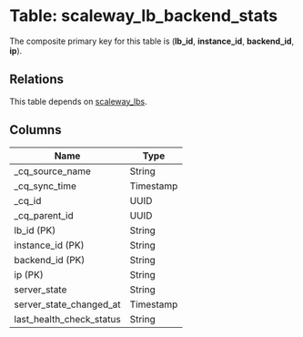 # Table: scaleway_lb_backend_stats

The composite primary key for this table is (**lb_id**, **instance_id**, **backend_id**, **ip**).

## Relations

This table depends on [scaleway_lbs](scaleway_lbs.md).

## Columns

| Name          | Type          |
| ------------- | ------------- |
|_cq_source_name|String|
|_cq_sync_time|Timestamp|
|_cq_id|UUID|
|_cq_parent_id|UUID|
|lb_id (PK)|String|
|instance_id (PK)|String|
|backend_id (PK)|String|
|ip (PK)|String|
|server_state|String|
|server_state_changed_at|Timestamp|
|last_health_check_status|String|